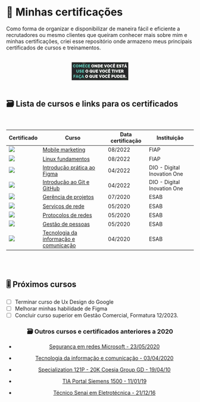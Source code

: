 # 📃 Minhas certificações 

Como forma de organizar e disponibilizar de maneira fácil e eficiente a recrutadores ou mesmo clientes que queiram conhecer mais sobre mim e minhas certificações, criei esse repositório onde armazeno meus principais certificados de cursos e treinamentos.

 <br>
 
<div align="center">
 
<img src="certificates/frase.png" width="30%"/> 
</div>

 <br>

## 🗃️ Lista de cursos e links para os certificados

 <br>
 
| Certificado                          | Curso                         | Data certificação | Instituição       |
| ------------------------------------ | ----------------------------- | ----------------- | ----------------- |
| <a href="certificates/mobile-marketing_951fe2575e68aeb34f141d6728802bd0.png"> <img src="https://banner2.cleanpng.com/20180125/bvw/kisspng-court-piece-gift-game-smartphone-gift-box-open-fly-out-of-the-phone-vector-5a697a82a452f9.4053813315168620826731.jpg" width="58px"/> </a> | [Mobile marketing](certificates/mobile-marketing_951fe2575e68aeb34f141d6728802bd0.png.png)                                                                                                  | 08/2022     | FIAP                       |
| <a href="certificates/linux-fundamental-839dadd4bc998a0d53a605cd435b8cec.png"> <img src="https://cdn.worldvectorlogo.com/logos/linux-tux.svg" width="58px"/> </a> | [Linux fundamentos](certificates/linux-fundamental-839dadd4bc998a0d53a605cd435b8cec.png)                                                                                                  | 08/2022     | FIAP                       |
| <a href="certificates/19-04-22-Introdu%C3%A7%C3%A3o%20pr%C3%A1tica%20ao%20Figma.pdf"> <img src="https://cdn.worldvectorlogo.com/logos/figma-1.svg" width="38px"/> </a> | [Introdução prática ao Figma](certificates/19-04-22-Introdu%C3%A7%C3%A3o%20pr%C3%A1tica%20ao%20Figma.pdf)                                                                                | 04/2022     | DIO - Digital Inovation One|
| <a href="certificates/16-04-22-Introdu%C3%A7%C3%A3o%20ao%20Git%20e%20GitHub.pdf"> <img src="https://cdn.worldvectorlogo.com/logos/git.svg" width="98px"/> </a> | [Introdução ao Git e GitHub](certificates/16-04-22-Introdu%C3%A7%C3%A3o%20ao%20Git%20e%20GitHub.pdf)                                                                                      | 04/2022     | DIO - Digital Inovation One|
| <a href="certificates/15-07-20-Certificado%20Gerencia%20de%20projetos.pdf"> <img src="https://esab.edu.br/wp-content/uploads/2020/06/logo-esab03.png" width="98px"/> </a> | [Gerência de projetos](certificates/15-07-20-Certificado%20Gerencia%20de%20projetos.pdf)                                                                                                                    | 07/2020     | ESAB                       |
| <a href="certificates/26-05-20-Certificado%20Servi%C3%A7os%20de%20rede.pdf"> <img src="https://cdn.worldvectorlogo.com/logos/oracle-6.svg" width="98px"/> </a> | [Serviços de rede](certificates/26-05-20-Certificado%20Servi%C3%A7os%20de%20rede.pdf)                                                                                                                      | 05/2020     | ESAB                       |
| <a href="certificates/23-05-20-Certificado%20Protocolos%20de%20redes.pdf"> <img src="https://cdn-icons-png.flaticon.com/512/955/955001.png" width="48px"/> </a> | [Protocolos de redes](certificates/23-05-20-Certificado%20Protocolos%20de%20redes.pdf)                                                                                                      | 05/2020     | ESAB                       |
| <a href="certificates/17-05-20-Certificado%20Gest%C3%A3o%20de%20pessoas.pdf"> <img src="https://esab.edu.br/wp-content/uploads/2020/06/logo-esab03.png" width="98px"/> </a> | [Gestão de pessoas](certificates/17-05-20-Certificado%20Gest%C3%A3o%20de%20pessoas.pdf)                                                                                                      | 05/2020     | ESAB                       |
| <a href="certificates/03-04-20-Tecnologia%20da%20informacao%20e%20comunicacao.pdf"> <img src="https://www7.fiemg.com.br/Cms_Data/Sites/SistemaFiemg/Sites/Senai/Themes/senai/img/logo.png" width="98px"/> </a> | [Tecnologia da informação e comunicação](certificates/03-04-20-Tecnologia%20da%20informacao%20e%20comunicacao.pdf)                                                                                                      | 04/2020     | ESAB                       |

 <br>
  <br>


## 🎚️ Próximos cursos
- [ ] Terminar curso de Ux Design do Google
- [ ] Melhorar minhas habilidade de Figma
- [ ] Concluir curso superior em Gestão Comercial, Formatura 12/2023.
  
<div align="center">

### 🗃️ Outros cursos e certificados anteriores a 2020

- [Segurança em redes Microsoft - 23/05/2020](certificates/23-05-20-Certificado%20Seguran%C3%A7a%20em%20redes%20Microsoft.pdf)

- [Tecnologia da informação e comunicação - 03/04/2020](certificates/03-04-20-Tecnologia%20da%20informacao%20e%20comunicacao.pdf) 

- [Specialization 121P - 20K Coesia Group GD - 19/04/10](certificates/19-04-19-Specialist-121P-20K.pdf)

- [TIA Portal Siemens 1500 - 11/01/19](certificates/11-01-19-Certificado%20Orkan%20CLP%20Siemens%201500.pdf)

- [Técnico Senai em Eletrotécnica - 21/12/16](certificates/21-12-16-Tecnico%20Senai%20frente.pdf)

</div>

<br>

